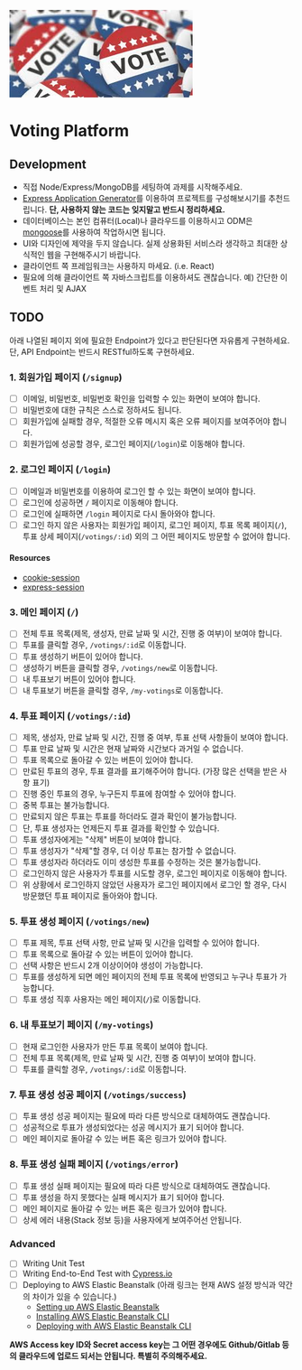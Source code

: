 ![Voting](/voting.jpeg)

# Voting Platform

## Development

- 직접 Node/Express/MongoDB를 세팅하여 과제를 시작해주세요.
- [Express Application Generator](https://expressjs.com/en/starter/generator.html)를 이용하여 프로젝트를 구성해보시기를 추천드립니다. **단, 사용하지 않는 코드는 잊지말고 반드시 정리하세요.**
- 데이터베이스는 본인 컴퓨터(Local)나 클라우드를 이용하시고 ODM은 [mongoose](https://mongoosejs.com/docs/connections.html)를 사용하여 작업하시면 됩니다.
- UI와 디자인에 제약을 두지 않습니다. 실제 상용화된 서비스라 생각하고 최대한 상식적인 웹을 구현해주시기 바랍니다.
- 클라이언트 쪽 프레임워크는 사용하지 마세요. (i.e. React)
- 필요에 의해 클라이언트 쪽 자바스크립트를 이용하셔도 괜찮습니다. 예) 간단한 이벤트 처리 및 AJAX

## TODO

아래 나열된 페이지 외에 필요한 Endpoint가 있다고 판단된다면 자유롭게 구현하세요. 단, API Endpoint는 반드시 RESTful하도록 구현하세요.

### 1. 회원가입 페이지 (`/signup`)

- [ ] 이메일, 비밀번호, 비밀번호 확인을 입력할 수 있는 화면이 보여야 합니다.
- [ ] 비밀번호에 대한 규칙은 스스로 정하셔도 됩니다.
- [ ] 회원가입에 실패할 경우, 적절한 오류 메시지 혹은 오류 페이지를 보여주어야 합니다.
- [ ] 회원가입에 성공할 경우, 로그인 페이지(`/login`)로 이동해야 합니다.

### 2. 로그인 페이지 (`/login`)

- [ ] 이메일과 비밀번호를 이용하여 로그인 할 수 있는 화면이 보여야 합니다.
- [ ] 로그인에 성공하면 `/` 페이지로 이동해야 합니다.
- [ ] 로그인에 실패하면 `/login` 페이지로 다시 돌아와야 합니다.
- [ ] 로그인 하지 않은 사용자는 회원가입 페이지, 로그인 페이지, 투표 목록 페이지(`/`), 투표 상세 페이지(`/votings/:id`) 외의 그 어떤 페이지도 방문할 수 없어야 합니다.

#### Resources

- [cookie-session](https://expressjs.com/en/resources/middleware/cookie-session.html)
- [express-session](https://expressjs.com/en/resources/middleware/session.html)

### 3. 메인 페이지 (`/`)

- [ ] 전체 투표 목록(제목, 생성자, 만료 날짜 및 시간, 진행 중 여부)이 보여야 합니다.
- [ ] 투표를 클릭할 경우, `/votings/:id`로 이동합니다.
- [ ] 투표 생성하기 버튼이 있어야 합니다.
- [ ] 생성하기 버튼을 클릭할 경우, `/votings/new`로 이동합니다.
- [ ] 내 투표보기 버튼이 있어야 합니다.
- [ ] 내 투표보기 버튼을 클릭할 경우, `/my-votings`로 이동합니다.

### 4. 투표 페이지 (`/votings/:id`)

- [ ] 제목, 생성자, 만료 날짜 및 시간, 진행 중 여부, 투표 선택 사항들이 보여야 합니다.
- [ ] 투표 만료 날짜 및 시간은 현재 날짜와 시간보다 과거일 수 없습니다.
- [ ] 투표 목록으로 돌아갈 수 있는 버튼이 있어야 합니다.
- [ ] 만료된 투표의 경우, 투표 결과를 표기해주어야 합니다. (가장 많은 선택을 받은 사항 표기)
- [ ] 진행 중인 투표의 경우, 누구든지 투표에 참여할 수 있어야 합니다.
- [ ] 중복 투표는 불가능합니다.
- [ ] 만료되지 않은 투표는 투표를 하더라도 결과 확인이 불가능합니다.
- [ ] 단, 투표 생성자는 언제든지 투표 결과를 확인할 수 있습니다.
- [ ] 투표 생성자에게는 "삭제" 버튼이 보여야 합니다.
- [ ] 투표 생성자가 "삭제"할 경우, 더 이상 투표는 참가할 수 없습니다.
- [ ] 투표 생성자라 하더라도 이미 생성한 투표를 수정하는 것은 불가능합니다.
- [ ] 로그인하지 않은 사용자가 투표를 시도할 경우, 로그인 페이지로 이동해야 합니다.
- [ ] 위 상황에서 로그인하지 않았던 사용자가 로그인 페이지에서 로그인 할  경우, 다시 방문했던 투표 페이지로 돌아와야 합니다.

### 5. 투표 생성 페이지 (`/votings/new`)

- [ ] 투표 제목, 투표 선택 사항, 만료 날짜 및 시간을 입력할 수 있어야 합니다.
- [ ] 투표 목록으로 돌아갈 수 있는 버튼이 있어야 합니다.
- [ ] 선택 사항은 반드시 2개 이상이어야 생성이 가능합니다.
- [ ] 투표를 생성하게 되면 메인 페이지의 전체 투표 목록에 반영되고 누구나 투표가 가능합니다.
- [ ] 투표 생성 직후 사용자는 메인 페이지(`/`)로 이동합니다.

### 6. 내 투표보기 페이지 (`/my-votings`)

- [ ] 현재 로그인한 사용자가 만든 투표 목록이 보여야 합니다.
- [ ] 전체 투표 목록(제목, 만료 날짜 및 시간, 진행 중 여부)이 보여야 합니다.
- [ ] 투표를 클릭할 경우, `/votings/:id`로 이동합니다.

### 7. 투표 생성 성공 페이지 (`/votings/success`)

- [ ] 투표 생성 성공 페이지는 필요에 따라 다른 방식으로 대체하여도 괜찮습니다.
- [ ] 성공적으로 투표가 생성되었다는 성공 메시지가 표기 되어야 합니다.
- [ ] 메인 페이지로 돌아갈 수 있는 버튼 혹은 링크가 있어야 합니다.

### 8. 투표 생성 실패 페이지 (`/votings/error`)

- [ ] 투표 생성 실패 페이지는 필요에 따라 다른 방식으로 대체하여도 괜찮습니다.
- [ ] 투표 생성을 하지 못했다는 실패 메시지가 표기 되어야 합니다.
- [ ] 메인 페이지로 돌아갈 수 있는 버튼 혹은 링크가 있어야 합니다.
- [ ] 상세 에러 내용(Stack 정보 등)을 사용자에게 보여주어선 안됩니다.

### Advanced

- [ ] Writing Unit Test
- [ ] Writing End-to-End Test with [Cypress.io](https://www.cypress.io/)
- [ ] Deploying to AWS Elastic Beanstalk (아래 링크는 현재 AWS 설정 방식과 약간의 차이가 있을 수 있습니다.)
  - [Setting up AWS Elastic Beanstalk](https://github.com/vanilla-coding/deploy-with-aws-eb-and-circleci/wiki/Setting-up-AWS-Elastic-Beanstalk)
  - [Installing AWS Elastic Beanstalk CLI](https://github.com/vanilla-coding/deploy-with-aws-eb-and-circleci/wiki/Installing-Elastic-Beanstalk-CLI)
  - [Deploying with AWS Elastic Beanstalk CLI](https://github.com/vanilla-coding/deploy-with-aws-eb-and-circleci/wiki/Deploying-with-Elastic-Beanstalk-CLI)

**AWS Access key ID와 Secret access key는 그 어떤 경우에도 Github/Gitlab 등의 클라우드에 업로드 되서는 안됩니다. 특별히 주의해주세요.**